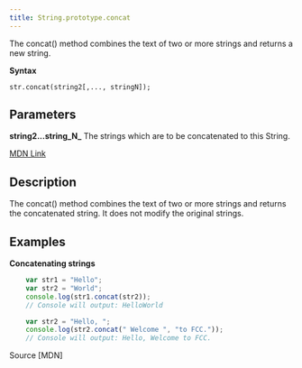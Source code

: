 ```yaml
---
title: String.prototype.concat
---
```

The concat() method combines the text of two or more strings and returns a new string.

**Syntax**

    str.concat(string2[,..., stringN]);

## Parameters

**string2...string_N_** The strings which are to be concatenated to this String.

<a href='https://developer.mozilla.org/en-US/docs/Web/JavaScript/Reference/Global_Objects/String/concat' target='_blank' rel='nofollow'>MDN Link</a>

## Description

The concat() method combines the text of two or more strings and returns the concatenated string. It does not modify the original strings.

## Examples

**Concatenating strings**
```JavaScript
    var str1 = "Hello";
    var str2 = "World";
    console.log(str1.concat(str2));
    // Console will output: HelloWorld

    var str2 = "Hello, ";
    console.log(str2.concat(" Welcome ", "to FCC."));
    // Console will output: Hello, Welcome to FCC.
```
Source [MDN]</a>
